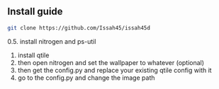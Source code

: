 
## Install guide

```bash
git clone https://github.com/Issah45/issah45d
```
0.5. install nitrogen and ps-util
1. install qtile
2. then open nitrogen and set the wallpaper to whatever (optional)
3. then get the config.py and replace your existing qtile config with it
4. go to the config.py and change the image path
